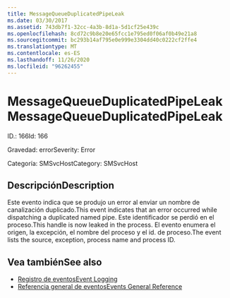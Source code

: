```yaml
---
title: MessageQueueDuplicatedPipeLeak
ms.date: 03/30/2017
ms.assetid: 743db7f1-32cc-4a3b-8d1a-5d1cf25e439c
ms.openlocfilehash: 8cd72c9b8e20e65fcc1e795ed0f06af0b49e21a8
ms.sourcegitcommit: bc293b14af795e0e999e3304dd40c0222cf2ffe4
ms.translationtype: MT
ms.contentlocale: es-ES
ms.lasthandoff: 11/26/2020
ms.locfileid: "96262455"
---
```

# <a name="messagequeueduplicatedpipeleak"></a><span data-ttu-id="571d1-102">MessageQueueDuplicatedPipeLeak</span><span class="sxs-lookup"><span data-stu-id="571d1-102">MessageQueueDuplicatedPipeLeak</span></span>

<span data-ttu-id="571d1-103">ID.: 166</span><span class="sxs-lookup"><span data-stu-id="571d1-103">Id: 166</span></span>  
  
 <span data-ttu-id="571d1-104">Gravedad: error</span><span class="sxs-lookup"><span data-stu-id="571d1-104">Severity: Error</span></span>  
  
 <span data-ttu-id="571d1-105">Categoría: SMSvcHost</span><span class="sxs-lookup"><span data-stu-id="571d1-105">Category: SMSvcHost</span></span>  
  
## <a name="description"></a><span data-ttu-id="571d1-106">Descripción</span><span class="sxs-lookup"><span data-stu-id="571d1-106">Description</span></span>  

 <span data-ttu-id="571d1-107">Este evento indica que se produjo un error al enviar un nombre de canalización duplicado.</span><span class="sxs-lookup"><span data-stu-id="571d1-107">This event indicates that an error occurred while dispatching a duplicated named pipe.</span></span> <span data-ttu-id="571d1-108">Este identificador se perdió en el proceso.</span><span class="sxs-lookup"><span data-stu-id="571d1-108">This handle is now leaked in the process.</span></span> <span data-ttu-id="571d1-109">El evento enumera el origen, la excepción, el nombre del proceso y el id. de proceso.</span><span class="sxs-lookup"><span data-stu-id="571d1-109">The event lists the source, exception, process name and process ID.</span></span>  
  
## <a name="see-also"></a><span data-ttu-id="571d1-110">Vea también</span><span class="sxs-lookup"><span data-stu-id="571d1-110">See also</span></span>

- [<span data-ttu-id="571d1-111">Registro de eventos</span><span class="sxs-lookup"><span data-stu-id="571d1-111">Event Logging</span></span>](index.md)
- [<span data-ttu-id="571d1-112">Referencia general de eventos</span><span class="sxs-lookup"><span data-stu-id="571d1-112">Events General Reference</span></span>](events-general-reference.md)
